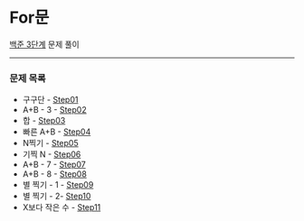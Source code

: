 # For문
[백준 3단계](https://www.acmicpc.net/step/3) 문제 풀이

---

### 문제 목록

- 구구단 - [Step01](https://github.com/StudyForCoding/BEAKJOON/tree/master/03_For/Step01/README.md)
- A+B - 3 - [Step02](https://github.com/StudyForCoding/BEAKJOON/tree/master/03_For/Step02/README.md)
- 합 - [Step03](https://github.com/StudyForCoding/BEAKJOON/tree/master/03_For/Step03/README.md)
- 빠른 A+B - [Step04](https://github.com/StudyForCoding/BEAKJOON/tree/master/03_For/Step04/README.md)
- N찍기 - [Step05](https://github.com/StudyForCoding/BEAKJOON/tree/master/03_For/Step05/README.md)
- 기찍 N - [Step06](https://github.com/StudyForCoding/BEAKJOON/tree/master/03_For/Step06/README.md)
- A+B - 7 - [Step07](https://github.com/StudyForCoding/BEAKJOON/tree/master/03_For/Step07/README.md)
- A+B - 8 - [Step08](https://github.com/StudyForCoding/BEAKJOON/tree/master/03_For/Step08/README.md)
- 별 찍기 - 1 - [Step09](https://github.com/StudyForCoding/BEAKJOON/tree/master/03_For/Step09/README.md)
- 별 찍기 - 2- [Step10](https://github.com/StudyForCoding/BEAKJOON/tree/master/03_For/Step10/README.md)
- X보다 작은 수 - [Step11](https://github.com/StudyForCoding/BEAKJOON/tree/master/03_For/Step11/README.md)

